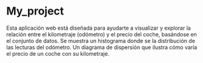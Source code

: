 # My_project
Esta aplicación web está diseñada para ayudarte a visualizar y explorar la relación entre el kilometraje (odómetro) y el precio del coche, basándose en el conjunto de datos.
Se muestra un histograma donde se la distribución de las lecturas del odómetro.
Un diagrama de dispersión que ilustra cómo varía el precio de un coche con su kilometraje.
